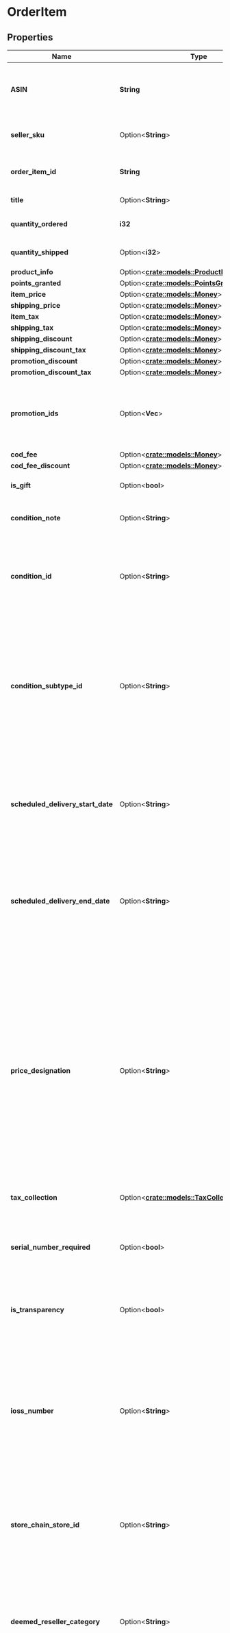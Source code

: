# OrderItem

## Properties

Name | Type | Description | Notes
------------ | ------------- | ------------- | -------------
**ASIN** | **String** | The Amazon Standard Identification Number (ASIN) of the item. | 
**seller_sku** | Option<**String**> | The seller stock keeping unit (SKU) of the item. | [optional]
**order_item_id** | **String** | An Amazon-defined order item identifier. | 
**title** | Option<**String**> | The name of the item. | [optional]
**quantity_ordered** | **i32** | The number of items in the order.  | 
**quantity_shipped** | Option<**i32**> | The number of items shipped. | [optional]
**product_info** | Option<[**crate::models::ProductInfoDetail**](ProductInfoDetail.md)> |  | [optional]
**points_granted** | Option<[**crate::models::PointsGrantedDetail**](PointsGrantedDetail.md)> |  | [optional]
**item_price** | Option<[**crate::models::Money**](Money.md)> |  | [optional]
**shipping_price** | Option<[**crate::models::Money**](Money.md)> |  | [optional]
**item_tax** | Option<[**crate::models::Money**](Money.md)> |  | [optional]
**shipping_tax** | Option<[**crate::models::Money**](Money.md)> |  | [optional]
**shipping_discount** | Option<[**crate::models::Money**](Money.md)> |  | [optional]
**shipping_discount_tax** | Option<[**crate::models::Money**](Money.md)> |  | [optional]
**promotion_discount** | Option<[**crate::models::Money**](Money.md)> |  | [optional]
**promotion_discount_tax** | Option<[**crate::models::Money**](Money.md)> |  | [optional]
**promotion_ids** | Option<**Vec<String>**> | A list of promotion identifiers provided by the seller when the promotions were created. | [optional]
**cod_fee** | Option<[**crate::models::Money**](Money.md)> |  | [optional]
**cod_fee_discount** | Option<[**crate::models::Money**](Money.md)> |  | [optional]
**is_gift** | Option<**bool**> | When true, the item is a gift. | [optional]
**condition_note** | Option<**String**> | The condition of the item as described by the seller. | [optional]
**condition_id** | Option<**String**> | The condition of the item.  Possible values: New, Used, Collectible, Refurbished, Preorder, Club. | [optional]
**condition_subtype_id** | Option<**String**> | The subcondition of the item.  Possible values: New, Mint, Very Good, Good, Acceptable, Poor, Club, OEM, Warranty, Refurbished Warranty, Refurbished, Open Box, Any, Other. | [optional]
**scheduled_delivery_start_date** | Option<**String**> | The start date of the scheduled delivery window in the time zone of the order destination. In ISO 8601 date time format. | [optional]
**scheduled_delivery_end_date** | Option<**String**> | The end date of the scheduled delivery window in the time zone of the order destination. In ISO 8601 date time format. | [optional]
**price_designation** | Option<**String**> | Indicates that the selling price is a special price that is available only for Amazon Business orders. For more information about the Amazon Business Seller Program, see the [Amazon Business website](https://www.amazon.com/b2b/info/amazon-business).   Possible values: BusinessPrice - A special price that is available only for Amazon Business orders. | [optional]
**tax_collection** | Option<[**crate::models::TaxCollection**](TaxCollection.md)> |  | [optional]
**serial_number_required** | Option<**bool**> | When true, the product type for this item has a serial number.  Returned only for Amazon Easy Ship orders. | [optional]
**is_transparency** | Option<**bool**> | When true, transparency codes are required. | [optional]
**ioss_number** | Option<**String**> | The IOSS number for the marketplace. Sellers shipping to the European Union (EU) from outside of the EU must provide this IOSS number to their carrier when Amazon has collected the VAT on the sale. | [optional]
**store_chain_store_id** | Option<**String**> | The store chain store identifier. Linked to a specific store in a store chain. | [optional]
**deemed_reseller_category** | Option<**String**> | The category of deemed reseller. This applies to selling partners that are not based in the EU and is used to help them meet the VAT Deemed Reseller tax laws in the EU and UK. | [optional]
**buyer_info** | Option<[**crate::models::ItemBuyerInfo**](ItemBuyerInfo.md)> |  | [optional]
**buyer_requested_cancel** | Option<[**crate::models::BuyerRequestedCancel**](BuyerRequestedCancel.md)> |  | [optional]

[[Back to Model list]](../README.md#documentation-for-models) [[Back to API list]](../README.md#documentation-for-api-endpoints) [[Back to README]](../README.md)



